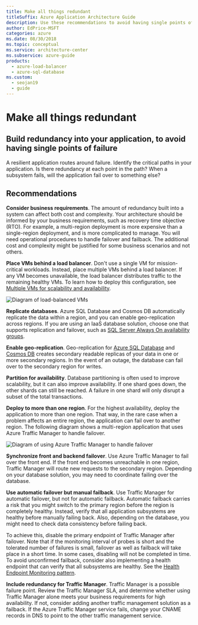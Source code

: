```yaml
---
title: Make all things redundant
titleSuffix: Azure Application Architecture Guide
description: Use these recommendations to avoid having single points of failure, by building redundancy into your application.
author: EdPrice-MSFT
categories: azure
ms.date: 08/30/2018
ms.topic: conceptual
ms.service: architecture-center
ms.subservice: azure-guide
products:
  - azure-load-balancer
  - azure-sql-database
ms.custom:
  - seojan19
  - guide
---
```


# Make all things redundant

## Build redundancy into your application, to avoid having single points of failure

A resilient application routes around failure. Identify the critical paths in your application. Is there redundancy at each point in the path? When a subsystem fails, will the application fail over to something else?

## Recommendations

**Consider business requirements**. The amount of redundancy built into a system can affect both cost and complexity. Your architecture should be informed by your business requirements, such as recovery time objective (RTO). For example, a multi-region deployment is more expensive than a single-region deployment, and is more complicated to manage. You will need operational procedures to handle failover and failback. The additional cost and complexity might be justified for some business scenarios and not others.

**Place VMs behind a load balancer**. Don't use a single VM for mission-critical workloads. Instead, place multiple VMs behind a load balancer. If any VM becomes unavailable, the load balancer distributes traffic to the remaining healthy VMs. To learn how to deploy this configuration, see [Multiple VMs for scalability and availability][multi-vm-blueprint].

![Diagram of load-balanced VMs](./images/load-balancing.svg)

**Replicate databases**. Azure SQL Database and Cosmos DB automatically replicate the data within a region, and you can enable geo-replication across regions. If you are using an IaaS database solution, choose one that supports replication and failover, such as [SQL Server Always On availability groups][sql-always-on].

**Enable geo-replication**. Geo-replication for [Azure SQL Database][sql-geo-replication] and [Cosmos DB][cosmos-db-geo-replication] creates secondary readable replicas of your data in one or more secondary regions. In the event of an outage, the database can fail over to the secondary region for writes.

**Partition for availability**. Database partitioning is often used to improve scalability, but it can also improve availability. If one shard goes down, the other shards can still be reached. A failure in one shard will only disrupt a subset of the total transactions.

**Deploy to more than one region**. For the highest availability, deploy the application to more than one region. That way, in the rare case when a problem affects an entire region, the application can fail over to another region. The following diagram shows a multi-region application that uses Azure Traffic Manager to handle failover.

![Diagram of using Azure Traffic Manager to handle failover](./images/failover.svg)

**Synchronize front and backend failover**. Use Azure Traffic Manager to fail over the front end. If the front end becomes unreachable in one region, Traffic Manager will route new requests to the secondary region. Depending on your database solution, you may need to coordinate failing over the database.

**Use automatic failover but manual failback**. Use Traffic Manager for automatic failover, but not for automatic failback. Automatic failback carries a risk that you might switch to the primary region before the region is completely healthy. Instead, verify that all application subsystems are healthy before manually failing back. Also, depending on the database, you might need to check data consistency before failing back.

To achieve this, disable the primary endpoint of Traffic Manager after failover. Note that if the monitoring interval of probes is short and the tolerated number of failures is small, failover as well as failback will take place in a short time. In some cases, disabling will not be completed in time. To avoid unconfirmed failback, consider also implementing a health endpoint that can verify that all subsystems are healthy. See the [Health Endpoint Monitoring pattern].

**Include redundancy for Traffic Manager**. Traffic Manager is a possible failure point. Review the Traffic Manager SLA, and determine whether using Traffic Manager alone meets your business requirements for high availability. If not, consider adding another traffic management solution as a failback. If the Azure Traffic Manager service fails, change your CNAME records in DNS to point to the other traffic management service.

<!-- links -->

[multi-vm-blueprint]: ../../reference-architectures/n-tier/n-tier-sql-server.yml

[cosmos-db-geo-replication]: /azure/cosmos-db/distribute-data-globally
[sql-always-on]: /sql/database-engine/availability-groups/windows/always-on-availability-groups-sql-server?view=sql-server-ver15&preserve-view=true
[sql-geo-replication]: /azure/sql-database/sql-database-geo-replication-overview
[Health Endpoint Monitoring pattern]: ../../patterns/health-endpoint-monitoring-content.md
